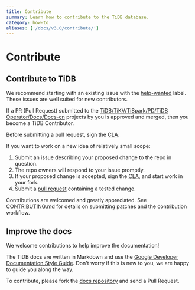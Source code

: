 ```yaml
---
title: Contribute
summary: Learn how to contribute to the TiDB database.
category: how-to
aliases: ['/docs/v3.0/contribute/']
---
```


# Contribute

## Contribute to TiDB

We recommend starting with an existing issue with the [help-wanted](https://github.com/pingcap/tidb/issues?q=is%3Aissue+is%3Aopen+label%3A%22help+wanted%22) label. These issues are well suited for new contributors.

If a PR (Pull Request) submitted to the [TiDB/TiKV/TiSpark/PD/TiDB Operator/Docs/Docs-cn](https://github.com/pingcap) projects by you is approved and merged, then you become a TiDB Contributor.

Before submitting a pull request, sign the [CLA](https://cla-assistant.io/pingcap/tidb?pullRequest=5567).

If you want to work on a new idea of relatively small scope:

1. Submit an issue describing your proposed change to the repo in question.
2. The repo owners will respond to your issue promptly.
3. If your proposed change is accepted, sign the [CLA](https://cla-assistant.io/pingcap/tidb?pullRequest=5567), and start work in your fork.
4. Submit a [pull request](https://github.com/pingcap/tidb/pull/3113) containing a tested change.

Contributions are welcomed and greatly appreciated. See [CONTRIBUTING.md](https://github.com/pingcap/tidb/blob/master/CONTRIBUTING.md) for details on submitting patches and the contribution workflow.

## Improve the docs

We welcome contributions to help improve the documentation!

The TiDB docs are written in Markdown and use the [Google Developer Documentation Style Guide](https://developers.google.com/style/). Don't worry if this is new to you, we are happy to guide you along the way.

To contribute, please fork the [docs repository](https://github.com/pingcap/docs) and send a Pull Request.
